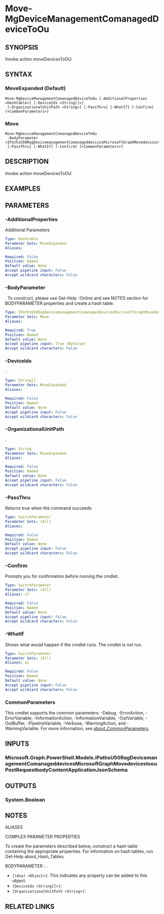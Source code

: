 ﻿---
external help file: Microsoft.Graph.DeviceManagement.Actions-help.xml
Module Name: Microsoft.Graph.DeviceManagement.Actions
online version: https://docs.microsoft.com/en-us/powershell/module/microsoft.graph.devicemanagement.actions/move-mgdevicemanagementcomanageddevicetoou
schema: 2.0.0
---

# Move-MgDeviceManagementComanagedDeviceToOu

## SYNOPSIS
Invoke action moveDevicesToOU

## SYNTAX

### MoveExpanded (Default)
```
Move-MgDeviceManagementComanagedDeviceToOu [-AdditionalProperties <Hashtable>] [-DeviceIds <String[]>]
 [-OrganizationalUnitPath <String>] [-PassThru] [-WhatIf] [-Confirm] [<CommonParameters>]
```

### Move
```
Move-MgDeviceManagementComanagedDeviceToOu
 -BodyParameter <IPathsU50RagDevicemanagementComanageddevicesMicrosoftGraphMovedevicestoouPostRequestbodyContentApplicationJsonSchema>
 [-PassThru] [-WhatIf] [-Confirm] [<CommonParameters>]
```

## DESCRIPTION
Invoke action moveDevicesToOU

## EXAMPLES

## PARAMETERS

### -AdditionalProperties
Additional Parameters

```yaml
Type: Hashtable
Parameter Sets: MoveExpanded
Aliases:

Required: False
Position: Named
Default value: None
Accept pipeline input: False
Accept wildcard characters: False
```

### -BodyParameter
.
To construct, please use Get-Help -Online and see NOTES section for BODYPARAMETER properties and create a hash table.

```yaml
Type: IPathsU50RagDevicemanagementComanageddevicesMicrosoftGraphMovedevicestoouPostRequestbodyContentApplicationJsonSchema
Parameter Sets: Move
Aliases:

Required: True
Position: Named
Default value: None
Accept pipeline input: True (ByValue)
Accept wildcard characters: False
```

### -DeviceIds
.

```yaml
Type: String[]
Parameter Sets: MoveExpanded
Aliases:

Required: False
Position: Named
Default value: None
Accept pipeline input: False
Accept wildcard characters: False
```

### -OrganizationalUnitPath
.

```yaml
Type: String
Parameter Sets: MoveExpanded
Aliases:

Required: False
Position: Named
Default value: None
Accept pipeline input: False
Accept wildcard characters: False
```

### -PassThru
Returns true when the command succeeds

```yaml
Type: SwitchParameter
Parameter Sets: (All)
Aliases:

Required: False
Position: Named
Default value: None
Accept pipeline input: False
Accept wildcard characters: False
```

### -Confirm
Prompts you for confirmation before running the cmdlet.

```yaml
Type: SwitchParameter
Parameter Sets: (All)
Aliases: cf

Required: False
Position: Named
Default value: None
Accept pipeline input: False
Accept wildcard characters: False
```

### -WhatIf
Shows what would happen if the cmdlet runs.
The cmdlet is not run.

```yaml
Type: SwitchParameter
Parameter Sets: (All)
Aliases: wi

Required: False
Position: Named
Default value: None
Accept pipeline input: False
Accept wildcard characters: False
```

### CommonParameters
This cmdlet supports the common parameters: -Debug, -ErrorAction, -ErrorVariable, -InformationAction, -InformationVariable, -OutVariable, -OutBuffer, -PipelineVariable, -Verbose, -WarningAction, and -WarningVariable. For more information, see [about_CommonParameters](http://go.microsoft.com/fwlink/?LinkID=113216).

## INPUTS

### Microsoft.Graph.PowerShell.Models.IPathsU50RagDevicemanagementComanageddevicesMicrosoftGraphMovedevicestoouPostRequestbodyContentApplicationJsonSchema
## OUTPUTS

### System.Boolean
## NOTES

ALIASES

COMPLEX PARAMETER PROPERTIES

To create the parameters described below, construct a hash table containing the appropriate properties. For information on hash tables, run Get-Help about_Hash_Tables.


BODYPARAMETER <IPathsU50RagDevicemanagementComanageddevicesMicrosoftGraphMovedevicestoouPostRequestbodyContentApplicationJsonSchema>: .
  - `[(Any) <Object>]`: This indicates any property can be added to this object.
  - `[DeviceIds <String[]>]`: 
  - `[OrganizationalUnitPath <String>]`: 

## RELATED LINKS
